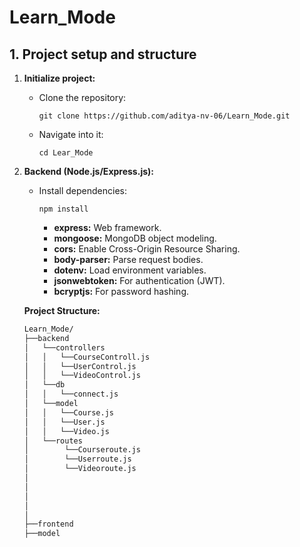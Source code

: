 # Learn_Mode

## 1. Project setup and structure

1. **Initialize project:**
   - Clone the repository:
     ```
     git clone https://github.com/aditya-nv-06/Learn_Mode.git
     ```
   - Navigate into it:
     ```
     cd Lear_Mode
     ```
2. **Backend (Node.js/Express.js):**
   - Install dependencies:
     ```
     npm install
     ```
     - **express:** Web framework.
     - **mongoose:** MongoDB object modeling.
     - **cors:** Enable Cross-Origin Resource Sharing.
     - **body-parser:** Parse request bodies.
     - **dotenv:** Load environment variables.
     - **jsonwebtoken:** For authentication (JWT).
     - **bcryptjs:** For password hashing.
       
   **Project Structure:**
     ``` bash
     Learn_Mode/
     ├──backend
     │   └──controllers
     │   │   └──CourseControll.js
     │   │   └──UserControl.js
     │   │   └──VideoControl.js
     │   └──db
     │   │   └──connect.js
     │   └──model
     │   │   └──Course.js
     │   │   └──User.js
     │   │   └──Video.js
     │   └──routes
     │        └──Courseroute.js
     │        └──Userroute.js
     │        └──Videoroute.js
     │  
     │
     │
     │
     │
     ├──frontend
     ├──model
     
  
